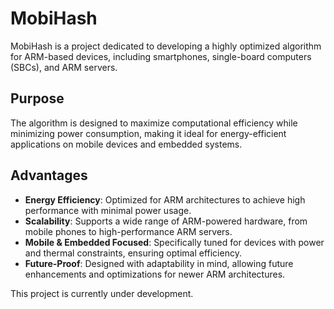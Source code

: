 # MobiHash

MobiHash is a project dedicated to developing a highly optimized algorithm for ARM-based devices, including smartphones, single-board computers (SBCs), and ARM servers. 

## Purpose  
The algorithm is designed to maximize computational efficiency while minimizing power consumption, making it ideal for energy-efficient applications on mobile devices and embedded systems.

## Advantages  
- **Energy Efficiency**: Optimized for ARM architectures to achieve high performance with minimal power usage.
- **Scalability**: Supports a wide range of ARM-powered hardware, from mobile phones to high-performance ARM servers.
- **Mobile & Embedded Focused**: Specifically tuned for devices with power and thermal constraints, ensuring optimal efficiency.
- **Future-Proof**: Designed with adaptability in mind, allowing future enhancements and optimizations for newer ARM architectures.

This project is currently under development.
 
 
